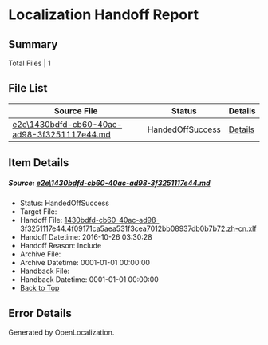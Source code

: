 # <a name='report-top'></a> Localization Handoff Report

## Summary
 Total Files | 1

## File List
 Source File | Status | Details 
 ----------- | ------ | ------- 
 [e2e\1430bdfd-cb60-40ac-ad98-3f3251117e44.md](https://github.com/OpenLocalizationTestOrg/ol-test0/blob/c335a08cd290772e896b9e9cf51a882a8e8d107a/e2e/1430bdfd-cb60-40ac-ad98-3f3251117e44.md) | HandedOffSuccess | [Details](#01389cc485215873e5b1aa33d9fa252ecd054ae11)

## Item Details
##### <a name='01389cc485215873e5b1aa33d9fa252ecd054ae11'></a> Source: [e2e\1430bdfd-cb60-40ac-ad98-3f3251117e44.md](https://github.com/OpenLocalizationTestOrg/ol-test0/blob/c335a08cd290772e896b9e9cf51a882a8e8d107a/e2e/1430bdfd-cb60-40ac-ad98-3f3251117e44.md)
* Status: HandedOffSuccess
* Target File: 
* Handoff File: [1430bdfd-cb60-40ac-ad98-3f3251117e44.4f09171ca5aea531f3cea7012bb08937db0b7b72.zh-cn.xlf](https://github.com/OpenLocalizationTestOrg/ol-test0-handoff/blob/d41f62aacd2294b911a07d8dd0a35bc4664e54c0/ol-handoff/OpenLocalizationTestOrg/ol-test0-zhcn/shujia/ht/1430bdfd-cb60-40ac-ad98-3f3251117e44.4f09171ca5aea531f3cea7012bb08937db0b7b72.zh-cn.xlf)
* Handoff Datetime: 2016-10-26 03:30:28
* Handoff Reason: Include
* Archive File: 
* Archive Datetime: 0001-01-01 00:00:00
* Handback File: 
* Handback Datetime: 0001-01-01 00:00:00
* [Back to Top](#report-top)


## Error Details

Generated by OpenLocalization.

